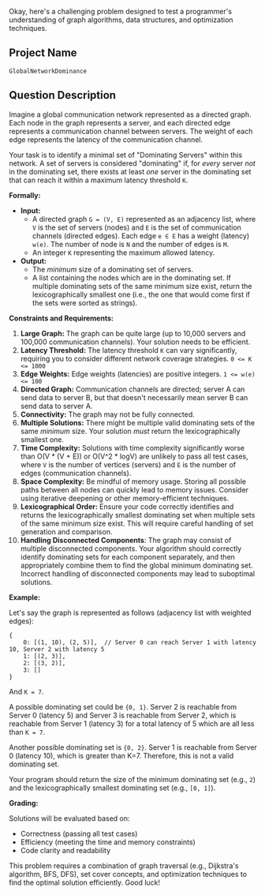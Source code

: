 Okay, here's a challenging problem designed to test a programmer's understanding of graph algorithms, data structures, and optimization techniques.

## Project Name

`GlobalNetworkDominance`

## Question Description

Imagine a global communication network represented as a directed graph. Each node in the graph represents a server, and each directed edge represents a communication channel between servers. The weight of each edge represents the latency of the communication channel.

Your task is to identify a minimal set of "Dominating Servers" within this network. A set of servers is considered "dominating" if, for *every* server *not* in the dominating set, there exists at least *one* server in the dominating set that can reach it within a maximum latency threshold `K`.

**Formally:**

*   **Input:**
    *   A directed graph `G = (V, E)` represented as an adjacency list, where `V` is the set of servers (nodes) and `E` is the set of communication channels (directed edges). Each edge `e ∈ E` has a weight (latency) `w(e)`. The number of node is `N` and the number of edges is `M`.
    *   An integer `K` representing the maximum allowed latency.
*   **Output:**
    *   The *minimum* size of a dominating set of servers.
    *   A list containing the nodes which are in the dominating set. If multiple dominating sets of the same minimum size exist, return the lexicographically smallest one (i.e., the one that would come first if the sets were sorted as strings).

**Constraints and Requirements:**

1.  **Large Graph:** The graph can be quite large (up to 10,000 servers and 100,000 communication channels).  Your solution needs to be efficient.
2.  **Latency Threshold:** The latency threshold `K` can vary significantly, requiring you to consider different network coverage strategies.  `0 <= K <= 1000`
3.  **Edge Weights:** Edge weights (latencies) are positive integers. `1 <= w(e) <= 100`
4.  **Directed Graph:**  Communication channels are directed; server A can send data to server B, but that doesn't necessarily mean server B can send data to server A.
5.  **Connectivity:** The graph may not be fully connected.
6.  **Multiple Solutions:** There might be multiple valid dominating sets of the same *minimum* size. Your solution *must* return the lexicographically smallest one.
7.  **Time Complexity:** Solutions with time complexity significantly worse than O(V * (V + E)) or O(V^2 * logV) are unlikely to pass all test cases, where `V` is the number of vertices (servers) and `E` is the number of edges (communication channels).
8.  **Space Complexity:** Be mindful of memory usage.  Storing all possible paths between all nodes can quickly lead to memory issues.  Consider using iterative deepening or other memory-efficient techniques.
9.  **Lexicographical Order:** Ensure your code correctly identifies and returns the lexicographically smallest dominating set when multiple sets of the same minimum size exist. This will require careful handling of set generation and comparison.
10. **Handling Disconnected Components**: The graph may consist of multiple disconnected components. Your algorithm should correctly identify dominating sets for each component separately, and then appropriately combine them to find the global minimum dominating set. Incorrect handling of disconnected components may lead to suboptimal solutions.

**Example:**

Let's say the graph is represented as follows (adjacency list with weighted edges):

```
{
    0: [(1, 10), (2, 5)],  // Server 0 can reach Server 1 with latency 10, Server 2 with latency 5
    1: [(2, 3)],
    2: [(3, 2)],
    3: []
}
```

And `K = 7`.

A possible dominating set could be `{0, 1}`. Server 2 is reachable from Server 0 (latency 5) and Server 3 is reachable from Server 2, which is reachable from Server 1 (latency 3) for a total latency of 5 which are all less than `K = 7`.

Another possible dominating set is `{0, 2}`. Server 1 is reachable from Server 0 (latency 10), which is greater than K=7. Therefore, this is not a valid dominating set.

Your program should return the size of the minimum dominating set (e.g., `2`) and the lexicographically smallest dominating set (e.g., `[0, 1]`).

**Grading:**

Solutions will be evaluated based on:

*   Correctness (passing all test cases)
*   Efficiency (meeting the time and memory constraints)
*   Code clarity and readability

This problem requires a combination of graph traversal (e.g., Dijkstra's algorithm, BFS, DFS), set cover concepts, and optimization techniques to find the optimal solution efficiently. Good luck!
